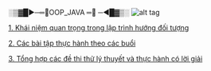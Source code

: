 ░▒▓█►─═💎OOP_JAVA ═💎 ─◄█▓▒░
![alt tag](https://github.com/NguyenHuuNhan1912/NguyenHuuNhan1912/blob/main/java_93883.ico) 

[1. Khái niệm quan trọng trong lập trình hướng đối tượng](https://github.com/NguyenHuuNhan1912/LTHDT_CT176/tree/master/Ly_Thuyet)

[2. Các bài tập thực hành theo các buổi](https://github.com/NguyenHuuNhan1912/LTHDT_CT176/tree/master/Source_Code)

[3. Tổng hợp các đề thi thử lý thuyết và thực hành có lời giải](https://github.com/NguyenHuuNhan1912/LTHDT_CT176/tree/master/De_Thi_Thu)
